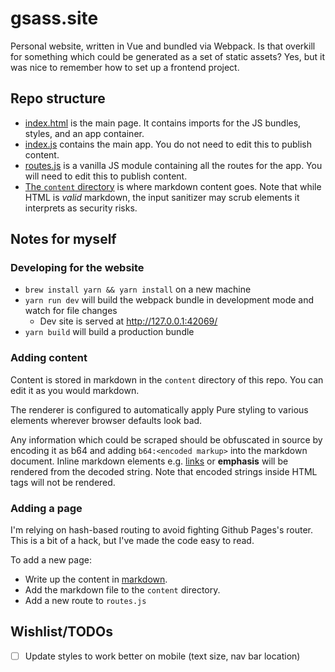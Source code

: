 # gsass.site
Personal website, written in Vue and bundled via Webpack. Is that overkill for something which could be generated as a set of static assets? Yes, but it was nice to remember how to set up a frontend project.

## Repo structure
- [index.html](./index.html) is the main page. It contains imports for the JS bundles, styles, and an app container.
- [index.js](./src/index.js) contains the main app. You do not need to edit this to publish content.
- [routes.js](./src/routes.js) is a vanilla JS module containing all the routes for the app. You will need to edit this to publish content.
- [The `content` directory](./content) is where markdown content goes. Note that while HTML is _valid_ markdown, the input sanitizer may scrub elements it interprets as security risks.

## Notes for myself

### Developing for the website
- `brew install yarn && yarn install` on a new machine
- `yarn run dev` will build the webpack bundle in development mode and watch for file changes
  - Dev site is served at http://127.0.0.1:42069/
- `yarn build` will build a production bundle

### Adding content
Content is stored in markdown in the `content` directory of this repo. You can edit it as you would markdown.

The renderer is configured to automatically apply Pure styling to various elements wherever browser defaults look bad.

Any information which could be scraped should be obfuscated in source by encoding it as b64 and adding `b64:<encoded markup>` into the markdown document. Inline markdown elements e.g. [links](./) or **emphasis** will be rendered from the decoded string. Note that encoded strings inside HTML tags will not be rendered.

### Adding a page
I'm relying on hash-based routing to avoid fighting Github Pages's router. This is a bit of a hack, but I've made the code easy to read.

To add a new page:
- Write up the content in [markdown](https://github.com/adam-p/markdown-here/wiki/Markdown-Cheatsheet).
- Add the markdown file to the `content` directory.
- Add a new route to `routes.js`

## Wishlist/TODOs
- [ ] Update styles to work better on mobile (text size, nav bar location)

